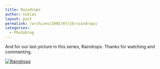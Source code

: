 ```yaml
---
title: Raindrops
author: niklas
layout: post
permalink: /archives/2005/07/19/raindrops/
categories:
  - Photoblog
---
```

And for our last picture in this series, Raindrops. Thanks for watching and commenting.

<a href="http://blog.saers.com/photos/insects/268_6847.jpg" class="broken_link"><img src="http://blog.saers.com/photos/albums/insects/268_6847.sized.jpg" alt="Raindrops" title="Raindrops" /></a>